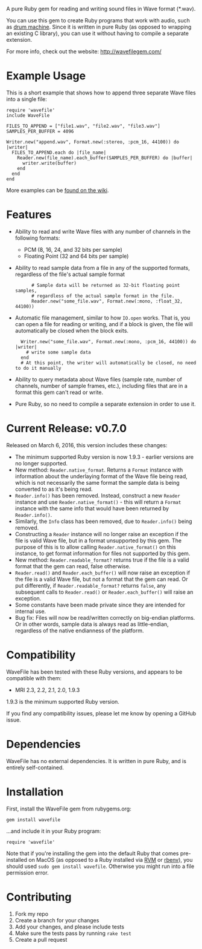 A pure Ruby gem for reading and writing sound files in Wave format (*.wav).

You can use this gem to create Ruby programs that work with audio, such as [drum machine](http://beatsdrummachine.com). Since it is written in pure Ruby (as opposed to wrapping an existing C library), you can use it without having to compile a separate extension.

For more info, check out the website: <http://wavefilegem.com/>

# Example Usage

This is a short example that shows how to append three separate Wave files into a single file:

    require 'wavefile'
    include WaveFile
    
    FILES_TO_APPEND = ["file1.wav", "file2.wav", "file3.wav"]
    SAMPLES_PER_BUFFER = 4096

    Writer.new("append.wav", Format.new(:stereo, :pcm_16, 44100)) do |writer|
      FILES_TO_APPEND.each do |file_name|
        Reader.new(file_name).each_buffer(SAMPLES_PER_BUFFER) do |buffer|
          writer.write(buffer)
        end
      end
    end

More examples can be [found on the wiki](https://github.com/jstrait/wavefile/wiki).


# Features

* Ability to read and write Wave files with any number of channels in the following formats:
  * PCM (8, 16, 24, and 32 bits per sample)
  * Floating Point (32 and 64 bits per sample)
* Ability to read sample data from a file in any of the supported formats, regardless of the file's actual sample format

            # Sample data will be returned as 32-bit floating point samples,
            # regardless of the actual sample format in the file.
            Reader.new("some_file.wav", Format.new(:mono, :float_32, 44100))

* Automatic file management, similar to how `IO.open` works. That is, you can open a file for reading or writing, and if a block is given, the file will automatically be closed when the block exits.

        Writer.new("some_file.wav", Format.new(:mono, :pcm_16, 44100)) do |writer|
          # write some sample data
        end
        # At this point, the writer will automatically be closed, no need to do it manually

* Ability to query metadata about Wave files (sample rate, number of channels, number of sample frames, etc.), including files that are in a format this gem can't read or write.
* Pure Ruby, so no need to compile a separate extension in order to use it.


# Current Release: v0.7.0

Released on March 6, 2016, this version includes these changes:

* The minimum supported Ruby version is now 1.9.3 - earlier versions are no longer supported.
* New method: `Reader.native_format`. Returns a `Format` instance with information about the underlaying format of the Wave file being read, which is not necessarily the same format the sample data is being converted to as it's being read.
* `Reader.info()` has been removed. Instead, construct a new `Reader` instance and use `Reader.native_format()` - this will return a `Format` instance with the same info that would have been returned by `Reader.info()`.
* Similarly, the `Info` class has been removed, due to `Reader.info()` being removed.
* Constructing a `Reader` instance will no longer raise an exception if the file is valid Wave file, but in a format unsupported by this gem. The purpose of this is to allow calling `Reader.native_format()` on this instance, to get format information for files not supported by this gem.
* New method: `Reader.readable_format?` returns true if the file is a valid format that the gem can read, false otherwise.
* `Reader.read()` and `Reader.each_buffer()` will now raise an exception if the file is a valid Wave file, but not a format that the gem can read. Or put differently, if `Reader.readable_format?` returns `false`, any subsequent calls to `Reader.read()` or `Reader.each_buffer()` will raise an exception.
* Some constants have been made private since they are intended for internal use.
* Bug fix: Files will now be read/written correctly on big-endian platforms. Or in other words, sample data is always read as little-endian, regardless of the native endianness of the platform.


# Compatibility

WaveFile has been tested with these Ruby versions, and appears to be compatible with them:

* MRI 2.3, 2.2, 2.1, 2.0, 1.9.3

1.9.3 is the minimum supported Ruby version.

If you find any compatibility issues, please let me know by opening a GitHub issue.


# Dependencies

WaveFile has no external dependencies. It is written in pure Ruby, and is entirely self-contained.


# Installation

First, install the WaveFile gem from rubygems.org:

    gem install wavefile

...and include it in your Ruby program:

    require 'wavefile'

Note that if you're installing the gem into the default Ruby that comes pre-installed on MacOS (as opposed to a Ruby installed via [RVM](http://rvm.io/) or [rbenv](https://github.com/sstephenson/rbenv/)), you should used `sudo gem install wavefile`. Otherwise you might run into a file permission error.


# Contributing

1. Fork my repo
2. Create a branch for your changes
3. Add your changes, and please include tests
4. Make sure the tests pass by running `rake test`
5. Create a pull request
